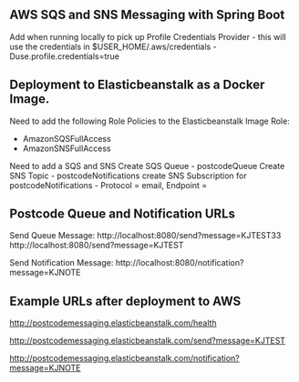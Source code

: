 AWS SQS and SNS Messaging with Spring Boot
------------------------------------------

Add when running locally to pick up Profile Credentials Provider - this will use the credentials in $USER_HOME/.aws/credentials
-Duse.profile.credentials=true

Deployment to Elasticbeanstalk as a Docker Image.
-------------------------------------------------

Need to add the following Role Policies to the Elasticbeanstalk Image Role:
- AmazonSQSFullAccess
- AmazonSNSFullAccess

Need to add a SQS and SNS
Create SQS Queue - postcodeQueue
Create SNS Topic - postcodeNotifications
create SNS Subscription for postcodeNotifications - Protocol = email, Endpoint = <valid email address> 

Postcode Queue and Notification URLs
------------------------------------
Send Queue Message:
http://localhost:8080/send?message=KJTEST33
http://localhost:8080/send?message=KJTEST

Send Notification Message:
http://localhost:8080/notification?message=KJNOTE

Example URLs after deployment to AWS
------------------------------------
http://postcodemessaging.elasticbeanstalk.com/health

http://postcodemessaging.elasticbeanstalk.com/send?message=KJTEST

http://postcodemessaging.elasticbeanstalk.com/notification?message=KJNOTE
